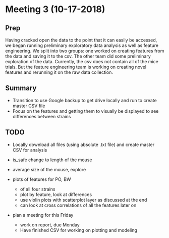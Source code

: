 # Meeting 3 (10-17-2018)

## Prep
Having cracked open the data to the point that it can easily be accessed, we began running preliminary exploratory data analysis as well as feature engineering. We split into two groups: one worked on creating features from the data and saving it to the csv. The other team did some preliminary exploration of the data. Currently, the csv does not contain all of the mice trials. But the feature engineering team is working on creating novel features and rerunning it on the raw data collection.

## Summary
- Transition to use Google backup to get drive locally and run to create master CSV file
- Focus on the features and getting them to visually be displayed to see differences between strains

## TODO
- Locally download all files (using absolute .txt file) and create master CSV for analysis
- is_safe change to length of the mouse
- average size of the mouse, explore
- plots of features for PO, BW
    - of all four strains
    - plot by feature, look at differences
    - use violin plots with scatterplot layer as discussed at the end
    - can look at cross correlations of all the features later on

- plan a meeting for this Friday
  - work on report, due Monday
  - Have finished CSV for working on plotting and modeling
